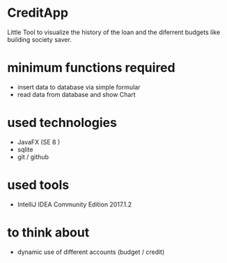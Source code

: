 # CreditApp
Little Tool to visualize the history of the loan and the diferrent budgets like building society saver.

# minimum functions required

- insert data to database via simple formular
- read data from database and show Chart


# used technologies

- JavaFX (SE 8 )
- sqlite
- git / github


# used tools

- IntelliJ IDEA Community Edition 2017.1.2


# to think about

- dynamic use of different accounts (budget / credit)
